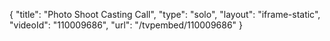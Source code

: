 {
    "title": "Photo Shoot Casting Call",
    "type": "solo",
    "layout": "iframe-static",
    "videoId": "110009686",
    "url": "\/tvpembed\/110009686"
}